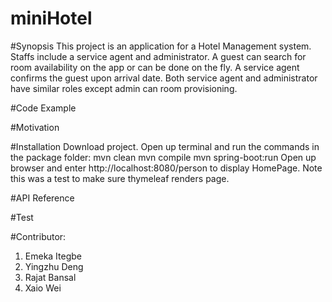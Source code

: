 # miniHotel

#Synopsis
This project is an application for a Hotel Management system. Staffs include a service agent and administrator. A guest can search for room availability on the app or can be done on the fly. A service agent confirms the guest upon arrival date. Both service agent and administrator have similar roles except admin can room provisioning.  


#Code Example



#Motivation


#Installation
Download project. Open up terminal and run the commands in the package folder:
   mvn clean
   mvn compile
   mvn spring-boot:run
   Open up browser and enter http://localhost:8080/person to display HomePage. Note this was a test to make sure thymeleaf renders page.


#API Reference

#Test

#Contributor:
<ol><li>Emeka Itegbe</li>
<li>Yingzhu Deng</li>
<li>Rajat Bansal</li>
<li>Xaio Wei</li>
</ol>
